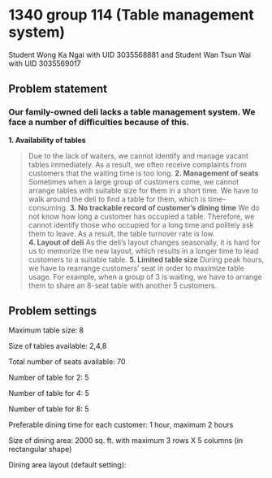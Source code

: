 # 1340 group 114 (Table management system)
Student Wong Ka Ngai with UID 3035568881 and Student Wan Tsun Wai with UID 3035569017
## Problem statement	
### Our family-owned deli lacks a table management system. We face a number of difficulties because of this. 
**1. Availability of tables**
> Due to the lack of waiters, we cannot identify and manage vacant tables immediately. As a result, we often receive complaints from customers that the waiting time is too long.
**2. Management of seats**
> Sometimes when a large group of customers come, we cannot arrange tables with suitable size for them in a short time. We have to walk around the deli to find a table for them, which is time-consuming. 
**3. No trackable record of customer’s dining time**
> We do not know how long a customer has occupied a table. Therefore, we cannot identify those who occupied for a long time and politely ask them to leave. As a result, the table turnover rate is low.  
**4. Layout of deli**
> As the deli’s layout changes seasonally, it is hard for us to memorize the new layout, which results in a longer time to lead customers to a suitable table.
**5. Limited table size**
> During peak hours, we have to rearrange customers’ seat in order to maximize table usage. For example, when a group of 3 is waiting, we have to arrange them to share an 8-seat table with another 5 customers.  
## Problem settings

Maximum table size: 8

Size of tables available: 2,4,8

Total number of seats available: 70

Number of table for 2:  5

Number of table for 4: 5

Number of table for 8: 5

Preferable dining time for each customer: 1 hour, maximum 2 hours

Size of dining area: 2000 sq. ft. with maximum 3 rows X 5 columns (in rectangular shape)

Dining area layout (default setting):
